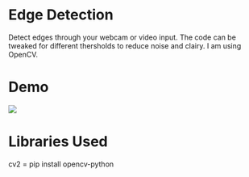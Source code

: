 # Edge Detection

Detect edges through your webcam or video input. 
The code can be tweaked for different thersholds to reduce noise and clairy.
I am using OpenCV. 

# Demo

![](ezgif.com-crop.gif)

# Libraries Used

cv2 = pip install opencv-python
